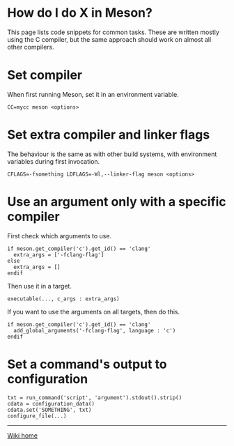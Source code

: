 # How do I do X in Meson?

This page lists code snippets for common tasks. These are written mostly using the C compiler, but the same approach should work on almost all other compilers.

# Set compiler

When first running Meson, set it in an environment variable.

    CC=mycc meson <options>

# Set extra compiler and linker flags 

The behaviour is the same as with other build systems, with environment variables during first invocation.

    CFLAGS=-fsomething LDFLAGS=-Wl,--linker-flag meson <options>

# Use an argument only with a specific compiler

First check which arguments to use.

    if meson.get_compiler('c').get_id() == 'clang'
      extra_args = ['-fclang-flag']
    else
      extra_args = []
    endif

Then use it in a target.

    executable(..., c_args : extra_args)

If you want to use the arguments on all targets, then do this.

    if meson.get_compiler('c').get_id() == 'clang'
      add_global_arguments('-fclang-flag', language : 'c')
    endif

# Set a command's output to configuration

    txt = run_command('script', 'argument').stdout().strip()
    cdata = configuration_data()
    cdata.set('SOMETHING', txt)
    configure_file(...)

----

[Wiki home](Home)
